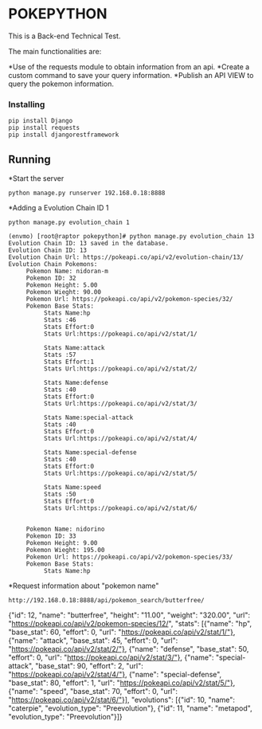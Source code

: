 # POKEPYTHON

This is a Back-end Technical Test.

The main functionalities are:

*Use of the requests module to obtain information from an api.
*Create a custom command to save your query information.
*Publish an API VIEW to query the pokemon information.

### Installing

```
pip install Django
pip install requests
pip install djangorestframework
```

## Running

*Start the server
```
python manage.py runserver 192.168.0.18:8888
```

*Adding a Evolution Chain ID 1
```
python manage.py evolution_chain 1
```
```
(envmo) [root@raptor pokepython]# python manage.py evolution_chain 13
Evolution Chain ID: 13 saved in the database.
Evolution Chain ID: 13
Evolution Chain Url: https://pokeapi.co/api/v2/evolution-chain/13/
Evolution Chain Pokemons:
     Pokemon Name: nidoran-m
     Pokemon ID: 32
     Pokemon Height: 5.00
     Pokemon Wieght: 90.00
     Pokemon Url: https://pokeapi.co/api/v2/pokemon-species/32/
     Pokemon Base Stats:
          Stats Name:hp
          Stats :46
          Stats Effort:0
          Stats Url:https://pokeapi.co/api/v2/stat/1/

          Stats Name:attack
          Stats :57
          Stats Effort:1
          Stats Url:https://pokeapi.co/api/v2/stat/2/

          Stats Name:defense
          Stats :40
          Stats Effort:0
          Stats Url:https://pokeapi.co/api/v2/stat/3/

          Stats Name:special-attack
          Stats :40
          Stats Effort:0
          Stats Url:https://pokeapi.co/api/v2/stat/4/

          Stats Name:special-defense
          Stats :40
          Stats Effort:0
          Stats Url:https://pokeapi.co/api/v2/stat/5/

          Stats Name:speed
          Stats :50
          Stats Effort:0
          Stats Url:https://pokeapi.co/api/v2/stat/6/


     Pokemon Name: nidorino
     Pokemon ID: 33
     Pokemon Height: 9.00
     Pokemon Wieght: 195.00
     Pokemon Url: https://pokeapi.co/api/v2/pokemon-species/33/
     Pokemon Base Stats:
          Stats Name:hp
```

*Request information about "pokemon name"
```
http://192.168.0.18:8888/api/pokemon_search/butterfree/
```

{"id": 12, "name": "butterfree", "height": "11.00", "weight": "320.00", "url": "https://pokeapi.co/api/v2/pokemon-species/12/", "stats": [{"name": "hp", "base_stat": 60, "effort": 0, "url": "https://pokeapi.co/api/v2/stat/1/"}, {"name": "attack", "base_stat": 45, "effort": 0, "url": "https://pokeapi.co/api/v2/stat/2/"}, {"name": "defense", "base_stat": 50, "effort": 0, "url": "https://pokeapi.co/api/v2/stat/3/"}, {"name": "special-attack", "base_stat": 90, "effort": 2, "url": "https://pokeapi.co/api/v2/stat/4/"}, {"name": "special-defense", "base_stat": 80, "effort": 1, "url": "https://pokeapi.co/api/v2/stat/5/"}, {"name": "speed", "base_stat": 70, "effort": 0, "url": "https://pokeapi.co/api/v2/stat/6/"}], "evolutions": [{"id": 10, "name": "caterpie", "evolution_type": "Preevolution"}, {"id": 11, "name": "metapod", "evolution_type": "Preevolution"}]}